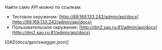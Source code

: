 Найти само API можно по ссылкам:

- Тестовое окружение: [http://89.169.133.242/admin/api/docs](http://89.169.133.242/admin/api/docs)
- Пользовательское окружение: [http://dm2.sao.ru:81/admin/api/docs](http://dm2.sao.ru:81/admin/api/docs)

[OAD(docs/gen/swagger.json)]
